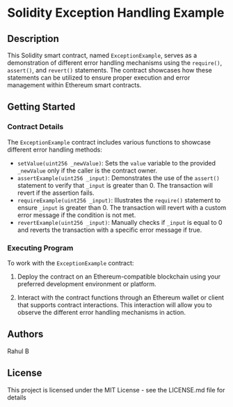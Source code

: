 # Solidity Exception Handling Example

## Description

This Solidity smart contract, named `ExceptionExample`, serves as a demonstration of different error handling mechanisms using the `require()`, `assert()`, and `revert()` statements. The contract showcases how these statements can be utilized to ensure proper execution and error management within Ethereum smart contracts.

## Getting Started

### Contract Details

The `ExceptionExample` contract includes various functions to showcase different error handling methods:

- `setValue(uint256 _newValue)`: Sets the `value` variable to the provided `_newValue` only if the caller is the contract owner.
- `assertExample(uint256 _input)`: Demonstrates the use of the `assert()` statement to verify that `_input` is greater than 0. The transaction will revert if the assertion fails.
- `requireExample(uint256 _input)`: Illustrates the `require()` statement to ensure `_input` is greater than 0. The transaction will revert with a custom error message if the condition is not met.
- `revertExample(uint256 _input)`: Manually checks if `_input` is equal to 0 and reverts the transaction with a specific error message if true.

### Executing Program

To work with the `ExceptionExample` contract:

1. Deploy the contract on an Ethereum-compatible blockchain using your preferred development environment or platform.

2. Interact with the contract functions through an Ethereum wallet or client that supports contract interactions. This interaction will allow you to observe the different error handling mechanisms in action.

## Authors

Rahul B

## License

This project is licensed under the MIT License - see the LICENSE.md file for details
